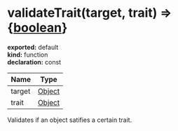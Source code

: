 # validateTrait(target, trait) => {[boolean](https://developer.mozilla.org/en-US/docs/Web/JavaScript/Reference/Global_Objects/Boolean)}      
  
**exported:** default      
**kind:** function      
**declaration:** const      
  
| Name | Type |        
|------|------|        
| target | [Object](https://developer.mozilla.org/en-US/docs/Web/JavaScript/Reference/Global_Objects/Object) |      
| trait | [Object](https://developer.mozilla.org/en-US/docs/Web/JavaScript/Reference/Global_Objects/Object) |      
  
Validates if an object satifies a certain trait.      
